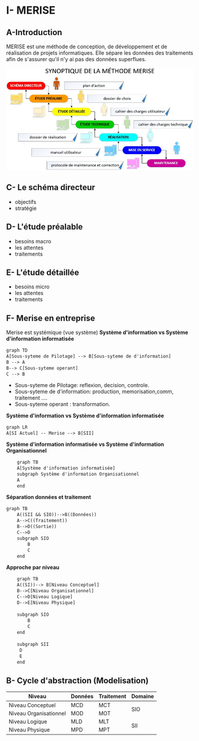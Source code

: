 # I- MERISE
## A-Introduction
MERISE est une méthode de conception, de développement et de réalisation de projets informatiques. Elle sépare les données des traitements afin de s'assurer qu'il n'y ai pas des données superflues.

![](../images/MERISE.jpeg)
## C- Le schéma directeur
- objectifs
- stratégie
## D- L'étude préalable

- besoins macro
- les attentes
- traitements
## E- L'étude détaillée
- besoins micro
- les attentes
- traitements
## F- Merise en entreprise
Merise est systémique (vue système)
**Système d'information vs Système d'information informatisée**

```mermaid
graph TD
A[Sous-syteme de Pilotage] --> B[Sous-syteme de d'information]
B --> A
B--> C[Sous-syteme operant]
C --> B
```
- Sous-syteme de Pilotage: reflexion, decision, controle.
- Sous-syteme de d'information: production, memorisation,comm, traitement ....
- Sous-syteme operant : transformation.

**Système d'information vs Système d'information informatisée**
```mermaid
graph LR
A[SI Actuel] -- Merise --> B[SII]
```


**Système d'information informatisée vs Système d'information Organisationnel**
```mermaid
    graph TB
    A[Système d'information informatisée]
    subgraph Système d'information Organisationnel
    A
    end
```

**Séparation données et traitement**
```mermaid
graph TB
    A((SII && SIO))-->B((Données))
    A-->C((Traitement))
    B-->D((Sortie))
    C-->D
    subgraph SIO
        B
        C
    end
```

**Approche par niveau**

```mermaid
    graph TB
    A((SI))--> B[Niveau Conceptuel]
    B-->C[Niveau Organisationnel]
    C-->D[Niveau Logique]
    D-->E[Niveau Physique]

    subgraph SIO
        B
        C
    end

    subgraph SII
     D
     E
    end
```
## B- Cycle d'abstraction (Modelisation)

<table>
    <thead>
        <tr>
            <th>Niveau</th>
            <th>Données</th>
            <th>Traitement</th>
            <th>Domaine</th>
        </tr>
    </thead>
    <tbody>
        <tr>
            <td>Niveau Conceptuel</td>
            <td>MCD</td>
            <td>MCT</td>
            <td rowspan=2>SIO</td>
        </tr>
        <tr>
            <td>Niveau Organisationnel</td>
            <td>MOD</td>
            <td>MOT</td>
        </tr>
        <tr>
            <td>Niveau Logique </td>
            <td>MLD</td>
            <td>MLT</td>
            <td rowspan=2>SII</td>
        </tr>
        <tr>
            <td>Niveau Physique</td>
            <td>MPD</td>
            <td>MPT</td>
        </tr>
    </tbody>
</table>



